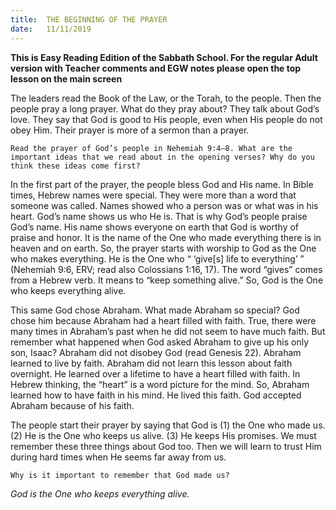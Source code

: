 ```yaml
---
title:  THE BEGINNING OF THE PRAYER
date:   11/11/2019
---
```


**This is Easy Reading Edition of the Sabbath School. For the regular Adult version with Teacher comments and EGW notes please open the top lesson on the main screen** 

The leaders read the Book of the Law, or the Torah, to the people. Then the people pray a long prayer. What do they pray about? They talk about God’s love. They say that God is good to His people, even when His people do not obey Him. Their prayer is more of a sermon than a prayer. 

`Read the prayer of God’s people in Nehemiah 9:4–8. What are the important ideas that we read about in the opening verses? Why do you think these ideas come first?`

In the first part of the prayer, the people bless God and His name. In Bible times, Hebrew names were special. They were more than a word that someone was called. Names showed who a person was or what was in his heart. God’s name shows us who He is. That is why God’s people praise God’s name. His name shows everyone on earth that God is worthy of praise and honor. It is the name of the One who made everything there is in heaven and on earth. So, the prayer starts with worship to God as the One who makes everything. He is the One who “ ‘give[s] life to everything’ ” (Nehemiah 9:6, ERV; read also Colossians 1:16, 17). The word “gives” comes from a Hebrew verb. It means to “keep something alive.” So, God is the One who keeps everything alive.

This same God chose Abraham. What made Abraham so special? God chose him because Abraham had a heart filled with faith. True, there were many times in Abraham’s past when he did not seem to have much faith. But remember what happened when God asked Abraham to give up his only son, Isaac? Abraham did not disobey God (read Genesis 22). Abraham learned to live by faith. Abraham did not learn this lesson about faith overnight. He learned over a lifetime to have a heart filled with faith. In Hebrew thinking, the “heart” is a word picture for the mind. So, Abraham learned how to have faith in his mind. He lived this faith. God accepted Abraham because of his faith.

The people start their prayer by saying that God is (1) the One who made us. (2) He is the One who keeps us alive. (3) He keeps His promises. We must remember these three things about God too. Then we will learn to trust Him during hard times when He seems far away from us.

`Why is it important to remember that God made us?`

_God is the One who keeps everything alive._